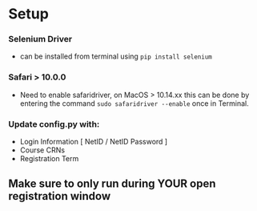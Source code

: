 # Setup #
### Selenium Driver ###
* can be installed from terminal using `pip install selenium`

### Safari > 10.0.0 ###
* Need to enable safaridriver, on MacOS > 10.14.xx this can be done by entering the command `sudo safaridriver --enable` once in Terminal.

### Update config.py with: ###
* Login Information [ NetID / NetID Password ]
* Course CRNs
* Registration Term


## Make sure to only run during YOUR open registration window
